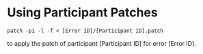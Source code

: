 # Using Participant Patches

```
patch -p1 -l -f < [Error ID]/[Participant ID].patch
```
to apply the patch of participant [Participant ID] for error [Error ID].
